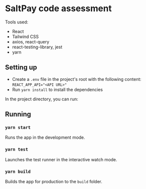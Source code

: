 # SaltPay code assessment

Tools used:

- React
- Tailwind CSS
- axios, react-query
- react-testing-library, jest
- yarn

## Setting up

- Create a `.env` file in the project's root with the following content: `REACT_APP_API="<API URL>"`
- Run `yarn install` to install the dependencies

In the project directory, you can run:

## Running

### `yarn start`

Runs the app in the development mode.

### `yarn test`

Launches the test runner in the interactive watch mode.

### `yarn build`

Builds the app for production to the `build` folder.
